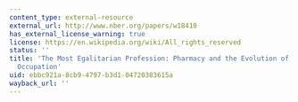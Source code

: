 ```yaml
---
content_type: external-resource
external_url: http://www.nber.org/papers/w18410
has_external_license_warning: true
license: https://en.wikipedia.org/wiki/All_rights_reserved
status: ''
title: 'The Most Egalitarian Profession: Pharmacy and the Evolution of a Family-friendly
  Occupation'
uid: ebbc921a-8cb9-4797-b3d1-04720383615a
wayback_url: ''
---
```

